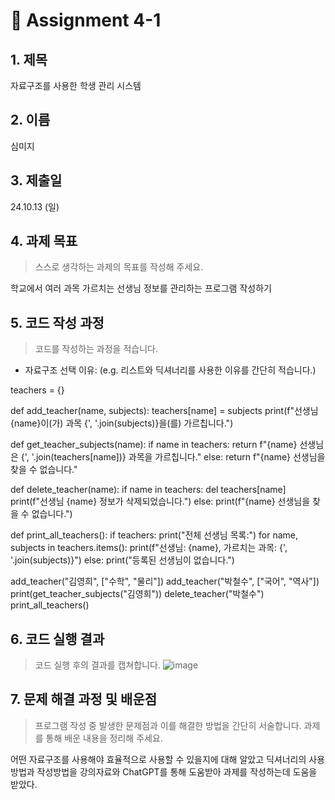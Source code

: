 # 📌 Assignment 4-1

## 1. 제목

자료구조를 사용한 학생 관리 시스템

## 2. 이름

심미지

## 3. 제출일

24.10.13 (일)

## 4. 과제 목표

> 스스로 생각하는 과제의 목표를 작성해 주세요.

학교에서 여러 과목 가르치는 선생님 정보를 관리하는 프로그램 작성하기

## 5. 코드 작성 과정

> 코드를 작성하는 과정을 적습니다.

- 자료구조 선택 이유: (e.g. 리스트와 딕셔너리를 사용한 이유를 간단히 적습니다.)

teachers = {}

def add_teacher(name, subjects):
    teachers[name] = subjects
    print(f"선생님 {name}이(가) 과목 {', '.join(subjects)}을(를) 가르칩니다.")

def get_teacher_subjects(name):
    if name in teachers:
        return f"{name} 선생님은 {', '.join(teachers[name])} 과목을 가르칩니다."
    else:
        return f"{name} 선생님을 찾을 수 없습니다."

def delete_teacher(name):
    if name in teachers:
        del teachers[name]
        print(f"선생님 {name} 정보가 삭제되었습니다.")
    else:
        print(f"{name} 선생님을 찾을 수 없습니다.")

def print_all_teachers():
    if teachers:
        print("전체 선생님 목록:")
        for name, subjects in teachers.items():
            print(f"선생님: {name}, 가르치는 과목: {', '.join(subjects)}")
    else:
        print("등록된 선생님이 없습니다.")

add_teacher("김영희", ["수학", "물리"])
add_teacher("박철수", ["국어", "역사"])
print(get_teacher_subjects("김영희"))
delete_teacher("박철수")
print_all_teachers()


## 6. 코드 실행 결과

> 코드 실행 후의 결과를 캡쳐합니다.
![image](https://github.com/user-attachments/assets/5a0bd8bb-4d04-4a9e-81be-0147c7855140)



## 7. 문제 해결 과정 및 배운점

> 프로그램 작성 중 발생한 문제점과 이를 해결한 방법을 간단히 서술합니다.
> 과제를 통해 배운 내용을 정리해 주세요.

어떤 자료구조를 사용해야 효율적으로 사용할 수 있을지에 대해 알았고 딕셔너리의 사용 방법과 작성방법을 강의자료와 ChatGPT를 통해 도움받아 과제를 작성하는데 도움을 받았다.

